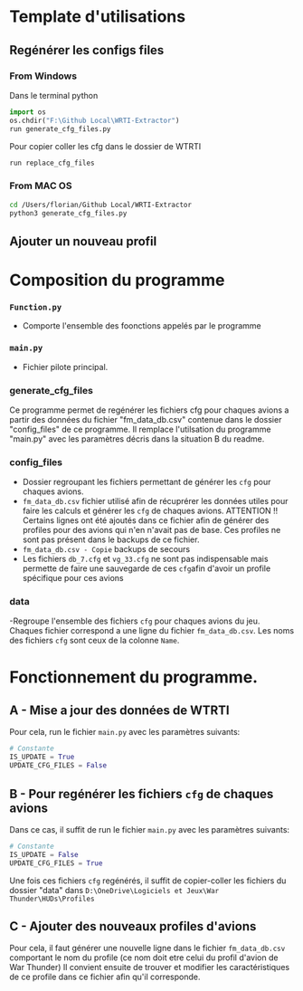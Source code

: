 # Template d'utilisations
## Regénérer les configs files
### From Windows
Dans le terminal python
```py
import os
os.chdir("F:\Github Local\WRTI-Extractor")
run generate_cfg_files.py
```
Pour copier coller les cfg dans le dossier de WTRTI
```py
run replace_cfg_files
```
### From MAC OS
```bash
cd /Users/florian/Github Local/WRTI-Extractor
python3 generate_cfg_files.py
```
## Ajouter un nouveau profil


# Composition du programme
### `Function.py`
- Comporte l'ensemble des foonctions appelés par le programme
### `main.py`
- Fichier pilote principal.
### generate_cfg_files
Ce programme permet de regénérer les fichiers cfg pour chaques avions a partir des données du fichier "fm_data_db.csv"
contenue dans le dossier "config_files" de ce programme.
Il remplace l'utilsation du programme "main.py" avec les paramètres décris dans la situation B du readme.
### config_files
- Dossier regroupant les fichiers permettant de générer les `cfg` pour chaques avions.
- `fm_data_db.csv` fichier utilisé afin de récuprérer les données utiles pour faire les calculs et générer les `cfg` de chaques avions.
    ATTENTION !! Certains lignes ont été ajoutés dans ce fichier afin de générer des profiles pour des avions qui n'en n'avait pas de base. Ces  profiles ne sont pas présent dans le backups de ce fichier.
- `fm_data_db.csv - Copie` backups de secours 
- Les fichiers `db_7.cfg` et `vg_33.cfg` ne sont pas indispensable mais permette de faire une sauvegarde de ces `cfg`afin d'avoir un profile spécifique pour ces avions
### data
-Regroupe l'ensemble des fichiers `cfg` pour chaques avions du jeu. Chaques fichier correspond a une ligne du fichier `fm_data_db.csv`. Les noms des fichiers `cfg` sont ceux de la colonne `Name`.


# Fonctionnement du programme.
## A - Mise a jour des données de WTRTI
Pour cela, run le fichier `main.py` avec les paramètres suivants:
```py
# Constante
IS_UPDATE = True
UPDATE_CFG_FILES = False
```

## B - Pour regénérer les fichiers `cfg` de chaques avions
Dans ce cas, il suffit de run le fichier `main.py` avec les paramètres suivants:
```py
# Constante
IS_UPDATE = False 
UPDATE_CFG_FILES = True
```
Une fois ces fichiers `cfg` regénérés, il suffit de copier-coller les fichiers du dossier "data" dans `D:\OneDrive\Logiciels et Jeux\War Thunder\HUDs\Profiles`

## C - Ajouter des nouveaux profiles d'avions
Pour cela, il faut générer une nouvelle ligne dans le fichier `fm_data_db.csv` comportant le nom du profile (ce nom doit etre celui du profil d'avion de War Thunder)
Il convient ensuite de trouver et modifier les caractéristiques de ce profile dans ce fichier afin qu'il corresponde.